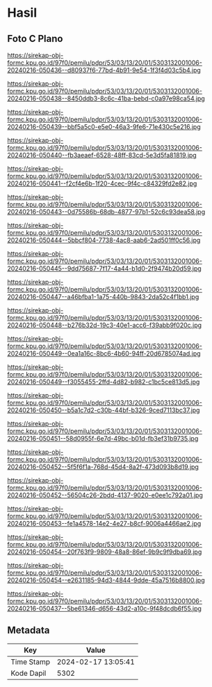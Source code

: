 # Hasil

## Foto C Plano

https://sirekap-obj-formc.kpu.go.id/97f0/pemilu/pdpr/53/03/13/20/01/5303132001006-20240216-050436--d80937f6-77bd-4b91-9e54-1f3f4d03c5b4.jpg

https://sirekap-obj-formc.kpu.go.id/97f0/pemilu/pdpr/53/03/13/20/01/5303132001006-20240216-050438--8450ddb3-8c6c-41ba-bebd-c0a97e98ca54.jpg

https://sirekap-obj-formc.kpu.go.id/97f0/pemilu/pdpr/53/03/13/20/01/5303132001006-20240216-050439--bbf5a5c0-e5e0-46a3-9fe6-71e430c5e216.jpg

https://sirekap-obj-formc.kpu.go.id/97f0/pemilu/pdpr/53/03/13/20/01/5303132001006-20240216-050440--fb3aeaef-6528-48ff-83cd-5e3d5fa81819.jpg

https://sirekap-obj-formc.kpu.go.id/97f0/pemilu/pdpr/53/03/13/20/01/5303132001006-20240216-050441--f2cf4e6b-1f20-4cec-9f4c-c84329fd2e82.jpg

https://sirekap-obj-formc.kpu.go.id/97f0/pemilu/pdpr/53/03/13/20/01/5303132001006-20240216-050443--0d75586b-68db-4877-97b1-52c6c93dea58.jpg

https://sirekap-obj-formc.kpu.go.id/97f0/pemilu/pdpr/53/03/13/20/01/5303132001006-20240216-050444--5bbcf804-7738-4ac8-aab6-2ad501ff0c56.jpg

https://sirekap-obj-formc.kpu.go.id/97f0/pemilu/pdpr/53/03/13/20/01/5303132001006-20240216-050445--9dd75687-7f17-4a44-b1d0-2f9474b20d59.jpg

https://sirekap-obj-formc.kpu.go.id/97f0/pemilu/pdpr/53/03/13/20/01/5303132001006-20240216-050447--a46bfba1-1a75-440b-9843-2da52c4f1bb1.jpg

https://sirekap-obj-formc.kpu.go.id/97f0/pemilu/pdpr/53/03/13/20/01/5303132001006-20240216-050448--b276b32d-19c3-40e1-acc6-f39abb9f020c.jpg

https://sirekap-obj-formc.kpu.go.id/97f0/pemilu/pdpr/53/03/13/20/01/5303132001006-20240216-050449--0ea1a16c-8bc6-4b60-94ff-20d6785074ad.jpg

https://sirekap-obj-formc.kpu.go.id/97f0/pemilu/pdpr/53/03/13/20/01/5303132001006-20240216-050449--f3055455-2ffd-4d82-b982-c1bc5ce813d5.jpg

https://sirekap-obj-formc.kpu.go.id/97f0/pemilu/pdpr/53/03/13/20/01/5303132001006-20240216-050450--b5a1c7d2-c30b-44bf-b326-9ced7113bc37.jpg

https://sirekap-obj-formc.kpu.go.id/97f0/pemilu/pdpr/53/03/13/20/01/5303132001006-20240216-050451--58d0955f-6e7d-49bc-b01d-fb3ef31b9735.jpg

https://sirekap-obj-formc.kpu.go.id/97f0/pemilu/pdpr/53/03/13/20/01/5303132001006-20240216-050452--5f5f6f1a-768d-45d4-8a2f-473d093b8d19.jpg

https://sirekap-obj-formc.kpu.go.id/97f0/pemilu/pdpr/53/03/13/20/01/5303132001006-20240216-050452--56504c26-2bdd-4137-9020-e0ee1c792a01.jpg

https://sirekap-obj-formc.kpu.go.id/97f0/pemilu/pdpr/53/03/13/20/01/5303132001006-20240216-050453--fe1a4578-14e2-4e27-b8cf-9006a4466ae2.jpg

https://sirekap-obj-formc.kpu.go.id/97f0/pemilu/pdpr/53/03/13/20/01/5303132001006-20240216-050454--20f763f9-9809-48a8-86ef-9b9c9f9dba69.jpg

https://sirekap-obj-formc.kpu.go.id/97f0/pemilu/pdpr/53/03/13/20/01/5303132001006-20240216-050454--e2631185-94d3-4844-9dde-45a7516b8800.jpg

https://sirekap-obj-formc.kpu.go.id/97f0/pemilu/pdpr/53/03/13/20/01/5303132001006-20240216-050437--5be61346-d656-43d2-a10c-9f48dcdb6f55.jpg


## Metadata

| Key        | Value               |
| ---------- | ------------------- |
| Time Stamp | 2024-02-17 13:05:41 |
| Kode Dapil | 5302                |



